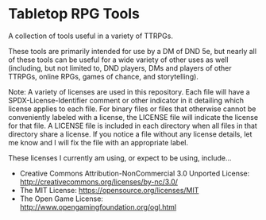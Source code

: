 # Tabletop RPG Tools

A collection of tools useful in a variety of TTRPGs.

These tools are primarily intended for use by a DM of DND 5e, but nearly all of these tools can be useful for a wide variety of other uses as well (including, but not limited to, DND players, DMs and players of other TTRPGs, online RPGs, games of chance, and storytelling).

Note: A variety of licenses are used in this repository. Each file will have a SPDX-License-Identifier comment or other indicator in it detailing which license applies to each file. For binary files or files that otherwise cannot be conveniently labeled with a license, the LICENSE file will indicate the license for that file. A LICENSE file is included in each directory when all files in that directory share a license. If you notice a file without any license details, let me know and I will fix the file with an appropriate label.

These licenses I currently am using, or expect to be using, include...
* Creative Commons Attribution-NonCommercial 3.0 Unported License: http://creativecommons.org/licenses/by-nc/3.0/
* The MIT License: https://opensource.org/licenses/MIT
* The Open Game License: http://www.opengamingfoundation.org/ogl.html
